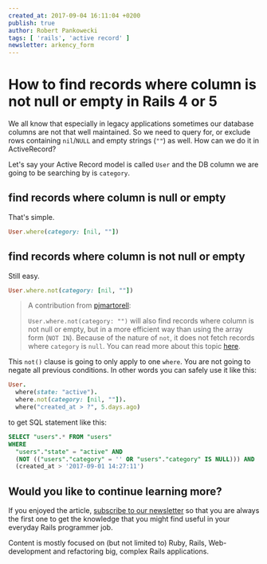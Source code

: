 ```yaml
---
created_at: 2017-09-04 16:11:04 +0200
publish: true
author: Robert Pankowecki
tags: [ 'rails', 'active record' ]
newsletter: arkency_form
---
```


# How to find records where column is not null or empty in Rails 4 or 5

We all know that especially in legacy applications sometimes our database columns are not that well maintained. So we need to query for, or exclude rows containing `nil`/`NULL` and empty strings (`""`) as well. How can we do it in ActiveRecord?

<!-- more -->

Let's say your Active Record model is called `User` and the DB column we are going to be searching by is `category`.

## find records where column is null or empty

That's simple.

```ruby
User.where(category: [nil, ""])
```

## find records where column is not null or empty

Still easy.

```ruby
User.where.not(category: [nil, ""])
```

> A contribution from [pjmartorell](https://github.com/pjmartorell):
> 
> `User.where.not(category: "")` will also find records where column is not null or empty, but in a more efficient way than using the array form (`NOT IN`). Because of the nature of `not`, it does not fetch records where `category` is `null`. You can read more about this topic [here](https://thoughtbot.com/blog/activerecord-s-where-not-and-nil).

This `not()` clause is going to only apply to one `where`. You are not going to negate all previous conditions. In other words you can safely use it like this:

```ruby
User.
  where(state: "active").
  where.not(category: [nil, ""]).
  where("created_at > ?", 5.days.ago)
```

to get SQL statement like this:

```sql
SELECT "users".* FROM "users"
WHERE
  "users"."state" = "active" AND
  (NOT (("users"."category" = '' OR "users"."category" IS NULL))) AND
  (created_at > '2017-09-01 14:27:11')
```

## Would you like to continue learning more?

If you enjoyed the article, [subscribe to our newsletter](http://arkency.com/newsletter) so that you are always the first one to get the knowledge that you might find useful in your
everyday Rails programmer job.

Content is mostly focused on (but not limited to) Ruby, Rails, Web-development and refactoring big, complex Rails applications.
